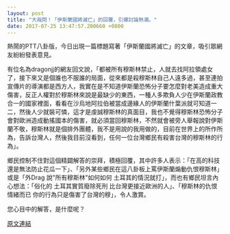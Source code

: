 ```yaml
---
layout: post
title: "大哉問！「伊斯蘭國將滅亡」的回覆，引爆討論熱潮。"
date: 2017-07-25 13:47:57.200660 +0800
---
```


熱鬧的PTT八卦版，今日出現一篇標題寫著「伊斯蘭國將滅亡」的文章，吸引眾網友紛紛發表意見。

有位名為dragonjj的網友回文說，「都被所有穆斯林禁止，人就去找阿拉領處女了，接下來又是個誰也不服誰的局面，從來都是殺穆斯林自己人遠多過，甚至連拍宣傳片的導演都是西方人，我實在是不知道伊斯蘭恐怖分子要怎麼對老美造成重大傷害，反正人權對於穆斯林來說是最缺少的東西，一種人多欺負人少在伊斯蘭政教合一的國家裡面，看看在沙烏地阿拉伯被當成邊緣人的伊斯蘭什葉派就可知道一二，然後人少就裝可憐，這才是虔誠穆斯林的真面目，我也不覺得穆斯林恐怖分子會對歐洲造成動搖國本的傷害，就必須當回穆斯林，不然就會被旁人舉報說對伊斯蘭不敬，穆斯林就是個排外團體，我不是用說的我用做的，目前在世界上的所作所為，告訴台灣人，然後我目前沒看到，任何一位台灣鄉民有殺害台灣的穆斯林的行為」。

鄉民控制不住對這個精闢解答的崇拜，積極回覆，其中許多人表示：「在高的科技還是無法防止花瓜一下」、「另外某些鄉民在這八卦板上罵伊斯蘭煽動仇恨穆斯林」或是「外Drag  說"所有穆斯林"如何如何 土耳其的情況就打」，而也有鄉民坦言內心想法：「俗化的 土耳其實質廢除死刑 比台灣更接近歐洲的人」、「穆斯林的仇恨情緒而已 你的行為只是傷害了台灣的穆」，令人激賞。

您心目中的解答，是什麼呢？

<a href = "https://www.ptt.cc/bbs/Gossiping/M.1500895472.A.B6C.html">原文連結</a>

